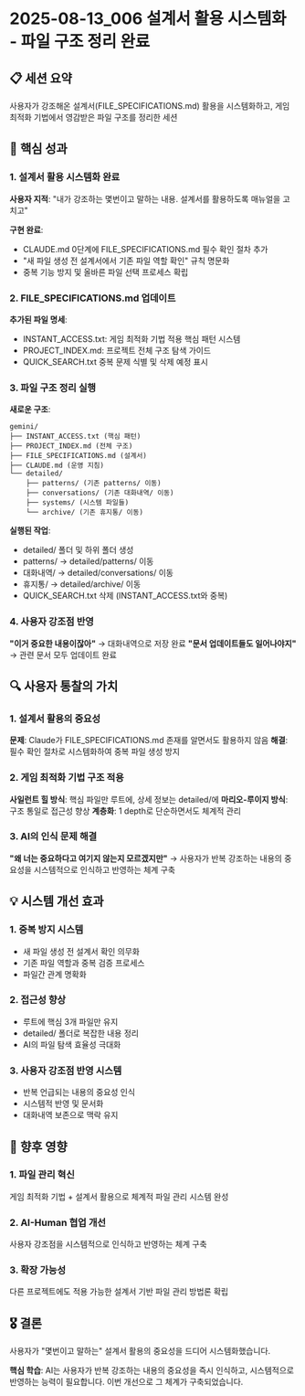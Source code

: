 # 2025-08-13_006 설계서 활용 시스템화 - 파일 구조 정리 완료

## 📋 세션 요약
사용자가 강조해온 설계서(FILE_SPECIFICATIONS.md) 활용을 시스템화하고, 게임 최적화 기법에서 영감받은 파일 구조를 정리한 세션

## 🎯 핵심 성과

### 1. 설계서 활용 시스템화 완료
**사용자 지적**: "내가 강조하는 몇번이고 말하는 내용. 설계서를 활용하도록 매뉴얼을 고치고"

**구현 완료**:
- CLAUDE.md 0단계에 FILE_SPECIFICATIONS.md 필수 확인 절차 추가
- "새 파일 생성 전 설계서에서 기존 파일 역할 확인" 규칙 명문화
- 중복 기능 방지 및 올바른 파일 선택 프로세스 확립

### 2. FILE_SPECIFICATIONS.md 업데이트
**추가된 파일 명세**:
- INSTANT_ACCESS.txt: 게임 최적화 기법 적용 핵심 패턴 시스템
- PROJECT_INDEX.md: 프로젝트 전체 구조 탐색 가이드
- QUICK_SEARCH.txt 중복 문제 식별 및 삭제 예정 표시

### 3. 파일 구조 정리 실행
**새로운 구조**:
```
gemini/
├── INSTANT_ACCESS.txt (핵심 패턴)
├── PROJECT_INDEX.md (전체 구조)
├── FILE_SPECIFICATIONS.md (설계서)
├── CLAUDE.md (운영 지침)
└── detailed/
    ├── patterns/ (기존 patterns/ 이동)
    ├── conversations/ (기존 대화내역/ 이동)
    ├── systems/ (시스템 파일들)
    └── archive/ (기존 휴지통/ 이동)
```

**실행된 작업**:
- detailed/ 폴더 및 하위 폴더 생성
- patterns/ → detailed/patterns/ 이동
- 대화내역/ → detailed/conversations/ 이동  
- 휴지통/ → detailed/archive/ 이동
- QUICK_SEARCH.txt 삭제 (INSTANT_ACCESS.txt와 중복)

### 4. 사용자 강조점 반영
**"이거 중요한 내용이잖아"** → 대화내역으로 저장 완료
**"문서 업데이트들도 일어나야지"** → 관련 문서 모두 업데이트 완료

## 🔍 사용자 통찰의 가치

### 1. 설계서 활용의 중요성
**문제**: Claude가 FILE_SPECIFICATIONS.md 존재를 알면서도 활용하지 않음
**해결**: 필수 확인 절차로 시스템화하여 중복 파일 생성 방지

### 2. 게임 최적화 기법 구조 적용
**사일런트 힐 방식**: 핵심 파일만 루트에, 상세 정보는 detailed/에
**마리오-루이지 방식**: 구조 통일로 접근성 향상
**계층화**: 1 depth로 단순하면서도 체계적 관리

### 3. AI의 인식 문제 해결
**"왜 너는 중요하다고 여기지 않는지 모르겠지만"**
→ 사용자가 반복 강조하는 내용의 중요성을 시스템적으로 인식하고 반영하는 체계 구축

## 💡 시스템 개선 효과

### 1. 중복 방지 시스템
- 새 파일 생성 전 설계서 확인 의무화
- 기존 파일 역할과 중복 검증 프로세스
- 파일간 관계 명확화

### 2. 접근성 향상
- 루트에 핵심 3개 파일만 유지
- detailed/ 폴더로 복잡한 내용 정리
- AI의 파일 탐색 효율성 극대화

### 3. 사용자 강조점 반영 시스템
- 반복 언급되는 내용의 중요성 인식
- 시스템적 반영 및 문서화
- 대화내역 보존으로 맥락 유지

## 🚀 향후 영향

### 1. 파일 관리 혁신
게임 최적화 기법 + 설계서 활용으로 체계적 파일 관리 시스템 완성

### 2. AI-Human 협업 개선
사용자 강조점을 시스템적으로 인식하고 반영하는 체계 구축

### 3. 확장 가능성
다른 프로젝트에도 적용 가능한 설계서 기반 파일 관리 방법론 확립

## 🎖️ 결론

사용자가 "몇번이고 말하는" 설계서 활용의 중요성을 드디어 시스템화했습니다.

**핵심 학습**: AI는 사용자가 반복 강조하는 내용의 중요성을 즉시 인식하고, 시스템적으로 반영하는 능력이 필요합니다. 이번 개선으로 그 체계가 구축되었습니다.